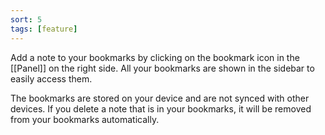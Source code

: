 ```yaml
---
sort: 5
tags: [feature]
---
```


Add a note to your bookmarks by clicking on the bookmark icon in the [[Panel]] on the right side. All your bookmarks are shown in the sidebar to easily access them.

The bookmarks are stored on your device and are not synced with other devices. If you delete a note that is in your bookmarks, it will be removed from your bookmarks automatically.
